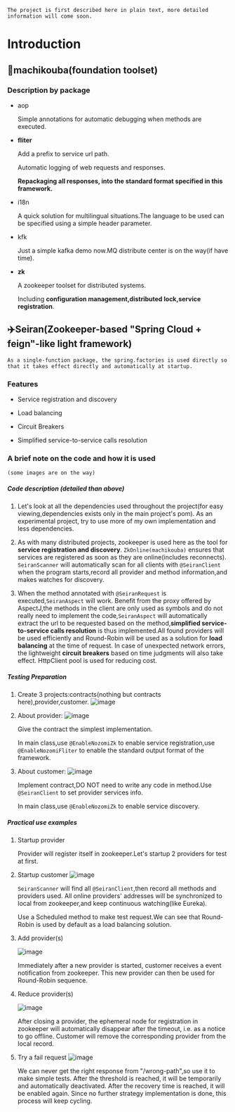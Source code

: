 	The project is first described here in plain text, more detailed information will come soon.

# Introduction

## 🔧machikouba(foundation toolset)
### Description by package
- aop

	Simple annotations for automatic debugging when methods are executed.
- **fliter**

	Add a prefix to service url path.

	Automatic logging of web requests and responses.

	**Repackaging all responses, into the standard format specified in this framework.**
- i18n

	A quick solution for multilingual situations.The language to be used can be specified using a simple header parameter.
- kfk

	Just a simple kafka demo now.MQ distribute center is on the way(if have time).
- **zk**

	A zookeeper toolset for distributed systems.
	
	Including **configuration management,distributed lock,service registration**.


## ✈️Seiran(Zookeeper-based "Spring Cloud + feign"-like light framework)
	As a single-function package, the spring.factories is used directly so that it takes effect directly and automatically at startup.
### Features

-	Service registration and discovery

-	Load balancing

-	Circuit Breakers

-	Simplified service-to-service calls resolution

### A brief note on the code and how it is used
	(some images are on the way)
##### Code description (detailed than above)
 
1. Let's look at all the dependencies used throughout the project(for easy viewing,dependencies exists only in the main project's pom). As an experimental project, try to use more of my own implementation and less dependencies.
	
2. As with many distributed projects, zookeeper is used here as the tool for **service registration and discovery**. `ZkOnline(machikouba)` ensures that services are registered as soon as they are online(includes reconnects). `SeiranScanner` will automatically scan for all clients with `@SeiranClient` when the program starts,record all provider and method information,and makes watches for discovery.
	
3. When the method annotated with `@SeiranRequest` is executed,`SeiranAspect` will work. Benefit from the proxy offered by AspectJ,the methods in the client are only used as symbols and do not really need to implement the code,`SeiranAspect` will automatically extract the url to be requested based on the method,**simplified service-to-service calls resolution** is thus implemented.All found providers will be used efficiently and Round-Robin will be used as a solution for **load balancing** at the time of request. In case of unexpected network errors, the lightweight **circuit breakers** based on time judgments will also take effect. HttpClient pool is used for reducing cost.

##### Testing Preparation
1. Create 3 projects:contracts(nothing but contracts here),provider,customer.
	![image](https://user-images.githubusercontent.com/6937669/112725706-91bc6580-8f54-11eb-8277-a0677b980be6.png)

2. About provider:
	![image](https://user-images.githubusercontent.com/6937669/112725746-b1ec2480-8f54-11eb-94a2-b80a6b18f3cc.png)

	Give the contract the simplest implementation.

	In main class,use `@EnableNozomiZk` to enable service registration,use `@EnableNozomiFliter` to enable the standard output format of the framework.
3. About customer:
	![image](https://user-images.githubusercontent.com/6937669/112725753-badcf600-8f54-11eb-8007-6634a4ae2105.png)

	Implement contract,DO NOT need to write any code in method.Use `@SeiranClient` to set provider services info.

	In main class,use `@EnableNozomiZk` to enable service discovery.

##### Practical use examples
1. Startup provider
	
	Provider will register itself in zookeeper.Let's startup 2 providers for test at first.
2. Startup customer
	 ![image](https://user-images.githubusercontent.com/6937669/112725769-d0522000-8f54-11eb-99b3-72d00b1c23a0.png)

	`SeiranScanner` will find all `@SeiranClient`,then record all methods and providers used.
		All online providers' addresses will be synchronized to local from zookeeper,and keep continuous watching(like Eureka).

	Use a Scheduled method to make test request.We can see that Round-Robin is used by default as a load balancing solution.

3. Add provider(s)

	![image](https://user-images.githubusercontent.com/6937669/112725777-dea03c00-8f54-11eb-9e18-04184a08dd98.png)

	Immediately after a new provider is started, customer receives a event notification from zookeeper. This new provider can then be used for Round-Robin sequence.
4. Reduce provider(s)

	![image](https://user-images.githubusercontent.com/6937669/112725789-e95ad100-8f54-11eb-8297-216003ba5d4c.png)

	After closing a provider, the ephemeral node for registration in zookeeper will automatically disappear after the timeout, i.e. as a notice to go offline. Customer will remove the corresponding provider from the local record.
5. Try a fail request
	![image](https://user-images.githubusercontent.com/6937669/112725796-f24ba280-8f54-11eb-82ba-408446e8ba1c.png)

	We can never get the right response from "/wrong-path",so use it to make simple tests. After the threshold is reached, it will be temporarily and automatically deactivated. After the recovery time is reached, it will be enabled again. Since no further strategy implementation is done, this process will keep cycling.

